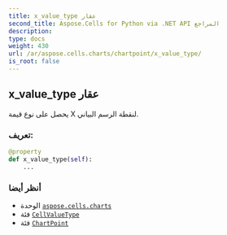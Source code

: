 ```yaml
---
title: x_value_type عقار
second_title: Aspose.Cells for Python via .NET API المراجع
description:
type: docs
weight: 430
url: /ar/aspose.cells.charts/chartpoint/x_value_type/
is_root: false
---
```

##  x_value_type عقار

يحصل على نوع قيمة X لنقطة الرسم البياني.
###  تعريف:
```python
@property
def x_value_type(self):
    ...
```

###  أنظر أيضا
* الوحدة [`aspose.cells.charts`](../../)
* فئة [`CellValueType`](/cells/python-net/ar/aspose.cells/cellvaluetype)
* فئة [`ChartPoint`](/cells/python-net/ar/aspose.cells.charts/chartpoint)
